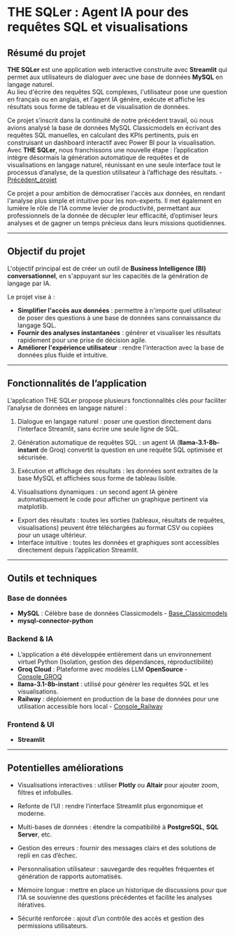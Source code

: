 # THE SQLer : Agent IA pour des requêtes SQL et visualisations  

## Résumé du projet  
**THE SQLer** est une application web interactive construite avec **Streamlit** qui permet aux utilisateurs de dialoguer avec une base de données **MySQL** en langage naturel.  
Au lieu d'écrire des requêtes SQL complexes, l'utilisateur pose une question en français ou en anglais, et l'agent IA génère,
exécute et affiche les résultats sous forme de tableau et de visualisation de données.

Ce projet s’inscrit dans la continuité de notre précédent travail, où nous avions analysé la base de données MySQL Classicmodels en écrivant des requêtes SQL manuelles, en calculant des KPIs pertinents, puis en construisant un dashboard interactif avec Power BI pour la visualisation.
Avec **THE SQLer**, nous franchissons une nouvelle étape : l’application intègre désormais la génération automatique de requêtes et de visualisations en langage naturel, réunissant en une seule interface tout le processus d’analyse, de la question utilisateur à l’affichage des résultats. - <a href ="https://github.com/ryusaki13/Classic-Models-Analysis-SQL-DataViz-/tree/main">Précédent_projet</a>

Ce projet a pour ambition de démocratiser l'accès aux données, en rendant l'analyse plus simple et intuitive pour les non-experts.
Il met également en lumière le rôle de l’IA comme levier de productivité, permettant aux professionnels de la donnée de décupler leur efficacité, 
d’optimiser leurs analyses et de gagner un temps précieux dans leurs missions quotidiennes.

---

## Objectif du projet  
L'objectif principal est de créer un outil de **Business Intelligence (BI) conversationnel**, en s'appuyant sur les capacités de la génération de langage par IA.  

Le projet vise à :  
- **Simplifier l'accès aux données** : permettre à n'importe quel utilisateur de poser des questions à une base de données sans connaissance du langage SQL.  
- **Fournir des analyses instantanées** : générer et visualiser les résultats rapidement pour une prise de décision agile.  
- **Améliorer l'expérience utilisateur** : rendre l'interaction avec la base de données plus fluide et intuitive.  

---

## Fonctionnalités de l’application

L’application THE SQLer propose plusieurs fonctionnalités clés pour faciliter l’analyse de données en langage naturel :

1. Dialogue en langage naturel : poser une question directement dans l’interface Streamlit, sans écrire une seule ligne de SQL.

2. Génération automatique de requêtes SQL : un agent IA (**llama-3.1-8b-instant** de Groq) convertit la question en une requête SQL optimisée et sécurisée.

3. Exécution et affichage des résultats : les données sont extraites de la base MySQL et affichées sous forme de tableau lisible.

4. Visualisations dynamiques : un second agent IA génère automatiquement le code pour afficher un graphique pertinent via matplotlib.

- Export des résultats : toutes les sorties (tableaux, résultats de requêtes, visualisations) peuvent être téléchargées au format CSV ou copiées pour un usage ultérieur.
- Interface intuitive : toutes les données et graphiques sont accessibles directement depuis l’application Streamlit.

---

## Outils et techniques  

### Base de données  
- **MySQL** : Célèbre base de données Classicmodels  - <a href ="https://github.com/ryusaki13/Classic-Models-Analysis-SQL-DataViz-/blob/main/Classic%20models%20tables.sql">Base_Classicmodels</a>
- **mysql-connector-python**

### Backend & IA 
- L’application a été développée entièrement dans un environnement virtuel Python (Isolation, gestion des dépendances, réproductibilité)
- **Groq Cloud** : Plateforme avec modèles LLM **OpenSource** - <a href ="https://console.groq.com/home">Console_GROQ</a> 
- **llama-3.1-8b-instant** : utilisé pour générer les requêtes SQL et les visualisations.
- **Railway** : déploiement en production de la base de données pour une utilisation accessible hors local - <a href ="https://railway.com/dashboard">Console_Railway</a>
 
### Frontend & UI  
- **Streamlit**

---

## Potentielles améliorations 

- Visualisations interactives : utiliser **Plotly** ou **Altair** pour ajouter zoom, filtres et infobulles.

- Refonte de l’UI : rendre l’interface Streamlit plus ergonomique et moderne.

- Multi-bases de données : étendre la compatibilité à **PostgreSQL**, **SQL Server**, etc.

- Gestion des erreurs : fournir des messages clairs et des solutions de repli en cas d’échec.

- Personnalisation utilisateur : sauvegarde des requêtes fréquentes et génération de rapports automatisés.

- Mémoire longue : mettre en place un historique de discussions pour que l’IA se souvienne des questions précédentes et facilite les analyses itératives.

- Sécurité renforcée : ajout d’un contrôle des accès et gestion des permissions utilisateurs.

